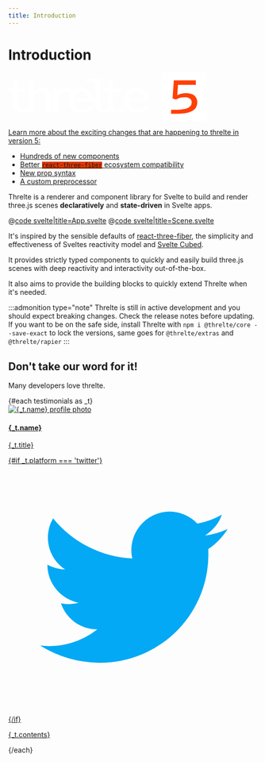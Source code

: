 ```yaml
---
title: Introduction
---
```


<script lang="ts">
import Example from '$examples/introduction/App.svelte'

type Testimonial = {
  platform: 'twitter'; // Each platform would has its own style, currently only Twitter is supported
  image: string; // Author image
  name: string; // Author name
  title: string; // Author title
  link: string; // Source URL
  contents: string; // The testimonial itself
}
const testimonials: Testimonial[] = [
  {
    platform: 'twitter',
    image: 'https://avatars.githubusercontent.com/u/1162160?v=4',
    name: 'Rich Harris',
    title: "Creator of Svelte.",
    link: 'https://twitter.com/Rich_Harris/status/1599090054382596097',
    contents: "indeed — threlte is where it's at. i should get round to updating the svelte cubed repo/site to make that clearer",
  },
  {
    platform: 'twitter',
    image: 'https://www.shiyunlu.com/assets/head-shot-2020.8496dae1_iHYyX.png',
    name: 'Shiyun 诗韵',
    title: "Globalist, learner, software engineer",
    link: 'https://twitter.com/lu_shiyun/status/1598002293114540032',
    contents: `My first try at writing shaders in #threejs .. used the FBO particles technique to explore Chinese characters that have "女" (woman) as a component in them.. OMG it's so challenging! The new @threlte, made it easier though 🤓`,
  },
  {
    platform: 'twitter',
    image: 'https://www.higsch.com/img/me_coding.jpg',
    name: 'Matthias Stahl 🇪🇺',
    title: "I am a designer creating knowledge through data visualization.",
    link: 'https://twitter.com/h_i_g_s_c_h',
    contents: "🧑‍💻 First experiments using threlte for Svelte. After I didn't succeed using svelte-cubed, threlte seems to be a rather well-documented and good working declarative THREE library for Svelte. Many thanks to @a_warnes and @Reyfenberg!",
  },
  {
    platform: 'twitter',
    image: 'https://avatars.githubusercontent.com/u/1162160?v=4',
    name: 'Rich Harris',
    title: "Creator of Svelte.",
    link: 'https://twitter.com/Rich_Harris/status/1580663361993248769',
    contents: "give threlte.xyz a whirl. not as mature as the r3f ecosystem, but already pretty capable",
  },
  {
    platform: 'twitter',
    image: 'https://avatars.githubusercontent.com/u/57304890?v=4',
    name: 'shiva',
    title: "Computer Science + Art student @Carnegie Mellon",
    link: 'https://twitter.com/shiva_peri/status/1541627317147009025',
    contents: "threlte, which combines threejs and svelte, is easily one of my new favorite libraries",
  },
  {
    platform: 'twitter',
    image: 'https://www.a3k.me/favicon/apple-touch-icon.png?v=2.2.0',
    name: 'Amr',
    title: "Freelancer web developer",
    link: 'https://twitter.com/amr3k_/status/1580799004694089728',
    contents: "I built 3 webGL apps using threlte and it's amazing <3",
  },
  {
    platform: 'twitter',
    image: 'https://avatars.githubusercontent.com/u/3778969?v=4',
    name: 'Vatroslav Vrbanić',
    title: "Creator of svelthree and svelte-accmod",
    link: 'https://twitter.com/vatro_vrbanic/status/1556947920171286528',
    contents: "I'm impressed by all the features of threlte.xyz, it's well polished / feels complete. Still, svelthree is different in many ways, and I think it's good to have alternatives. After 1.0.0-next.1, I'll have to dive deeper into threlte and compare/test it extensively.",
  }
];
</script>

# Introduction

<a id="v5-intro" href="/core-transition" style="border-bottom-width: 0;" class="font-normal bg-brand text-white p-4 pb-8 my-0 rounded-md shadow-lg flex flex-col">

<svg style="max-width: 400px; margin: 0 auto;" class="px-8 w-full" id="Ebene_1" xmlns="http://www.w3.org/2000/svg" viewBox="0 0 1291.45 315.46"><defs><style>.cls-1{fill:#fff;}.cls-2{fill:#ff3f04;}</style></defs><g><path class="cls-1" d="M218.74,99.32c-21.36,0-38.93,7.23-55.12,23.43V35.24h-32.38V223.02c-13.35,9.15-25.12,13.42-37.55,13.42-21.36,0-32.38-12.06-32.38-34.8V126.19h54.16v-23.43H61.31V43.16L28.92,61.08v41.69H0v23.43H28.92v77.52c0,35.14,20.67,56.15,60.98,56.15,15.12,0,28.52-3.06,41.34-9.58v6.13h32.38v-109.21c15.16-16.88,29.97-24.46,47.89-24.46,22.74,0,33.42,11.37,33.42,35.14v98.53h32.38v-100.94c0-36.17-20.67-56.16-58.57-56.16Z"/><path class="cls-1" d="M475.66,99.32c-18.87,0-35.72,5.24-49.26,14.38-11.38-10.05-24.8-14.38-42.37-14.38-24.8,0-43.75,8.61-59.6,28.25-.69-8.61-2.07-16.88-3.79-24.8h-31.69c2.41,9.99,3.44,21.36,3.44,36.52v117.13h32.38v-101.29c14.81-22.39,30.66-32.38,50.3-32.38,12.62,0,22.09,3.35,30.72,11.49-8.62,12.76-13.5,28.37-13.5,45.7,0,47.89,35.83,79.93,89.23,79.93,25.84,0,48.23-7.24,68.9-22.39l-12.75-19.29c-16.88,12.75-34.79,18.6-55.12,18.6-33.76,0-54.09-17.91-57.19-49.61h128.16c.69-3.1,1.03-7.24,1.03-11.71,0-44.44-33.07-76.14-78.89-76.14Zm-49.61,66.83c4.13-27.22,21.7-44.1,48.58-44.1s44.1,16.88,47.54,44.1h-96.12Z"/><path class="cls-1" d="M712.33,236.43c-21.36,0-32.38-12.06-32.38-34.8V126.19h54.16v-23.43h-54.16V43.16l-32.38,17.91v41.69h-28.92v23.43h28.92v77.52c0,10.44,1.84,19.62,5.46,27.38-7.94,3.62-15.46,5.35-23.37,5.35-21.36,0-32.04-12.06-32.04-34.8V35.24h-95.77v23.43h63.39V203.71c0,35.14,20.33,56.15,60.63,56.15,15.76,0,29.45-3.13,42.83-10.3,9.88,6.7,23.18,10.3,39.85,10.3,20.33,0,37.55-5.51,54.43-17.57l-12.06-19.98c-13.78,9.65-25.84,14.13-38.59,14.13Z"/><path class="cls-1" d="M912.83,175.45c0-44.44-33.07-76.14-78.89-76.14-48.23,0-83.37,34.11-83.37,80.62s35.83,79.93,89.23,79.93c25.84,0,48.23-7.24,68.9-22.39l-12.75-19.29c-16.88,12.75-34.8,18.6-55.12,18.6-33.76,0-54.09-17.91-57.19-49.61h128.16c.69-3.1,1.03-7.24,1.03-11.71Zm-128.5-9.3c4.13-27.22,21.7-44.1,48.58-44.1s44.1,16.88,47.54,44.1h-96.12Z"/></g><rect class="cls-1" x="998.42" width="293.02" height="315.46"/><path class="cls-2" d="M1230.05,191.93c0,51.3-43.7,74.48-139.08,74.48h-31.16v-25.84h26.98c74.48,0,106.78-14.44,106.78-48.26,0-22.04-15.58-33.44-45.98-33.44-19.76,0-37.24,4.56-57,14.82l-21.28-7.6,8.36-117.04h143.26v29.64h-116.28l-4.56,67.26c17.48-8.74,36.1-13.3,56.24-13.3,47.5,0,73.72,21.28,73.72,59.28Z"/></svg>

<p class="!my-0 !py-0">Learn more about the exciting changes that are happening to threlte in version 5:</p>
<ul class="!pb-0 !mb-0">
<li>
Hundreds of new components
</li>
<li>
Better <code style="background-color: #DE3700">react-three-fiber</code> ecosystem compatibility
</li>
<li>
New prop syntax
</li>
<li>
A custom preprocessor
</li>
</ul>
</a>

Threlte is a renderer and component library for Svelte to build and render three.js scenes **declaratively** and **state-driven** in Svelte apps.

<ExampleWrapper playgroundHref="/introduction">
<Example />

<div slot="code">

@[code svelte|title=App.svelte](../examples/introduction/App.svelte)
@[code svelte|title=Scene.svelte](../examples/introduction/Scene.svelte)

</div>
</ExampleWrapper>

It's inspired by the sensible defaults of [react-three-fiber](https://github.com/pmndrs/react-three-fiber), the simplicity and effectiveness of Sveltes reactivity model and [Svelte Cubed](https://github.com/Rich-Harris/svelte-cubed).

It provides strictly typed components to quickly and easily build three.js scenes with deep reactivity and interactivity out-of-the-box.

It also aims to provide the building blocks to quickly extend Threlte when it's needed.

:::admonition type="note"
Threlte is still in active development and you should expect breaking changes. Check the release notes before updating. If you want to be on the safe side, install Threlte with `npm i @threlte/core --save-exact` to lock the versions, same goes for `@threlte/extras` and `@threlte/rapier`
:::

## Don't take our word for it!

Many developers love threlte.

<div class="flex flex-col md:flex-row md:flex-wrap gap-3">
  {#each testimonials as _t}
    <a href={_t.link} rel="external" class="w-full md:max-w-sm rounded-md px-4 border-none bg-gray-50 duration-200 shadow-xl hover:shadow-2xl">
      <div class="w-full flex gap-6">
        <img src={_t.image} alt="{_t.name} profile photo" class="rounded-full w-16 h-16 object-cover" />
        <div class="grow">
          <h4 class="">{_t.name}</h4>
          <p class="text-sm font-normal text-gray-400">{_t.title}</p>
        </div>
        {#if _t.platform === 'twitter'}
          <svg class="w-12 h-12 self-center" xmlns="http://www.w3.org/2000/svg" viewBox="0 0 48 48"><path fill="#03A9F4" d="M42 12.4a15 15 0 0 1-4.2 1.2c1.5-1 2.7-2.4 3.2-4-1.4.8-3 1.4-4.7 1.7A7.4 7.4 0 0 0 31 9a7.4 7.4 0 0 0-7.2 9 21 21 0 0 1-15.2-7.7 7.3 7.3 0 0 0 2.3 9.8c-1.2 0-2.4-.4-3.4-.9 0 3.6 2.6 6.6 6 7.3a7.3 7.3 0 0 1-3.4.1c1 2.9 3.7 5 7 5a15 15 0 0 1-11 3.1A22 22 0 0 0 17.4 38a20.8 20.8 0 0 0 21-21.8c1.5-1 2.7-2.3 3.7-3.8"/></svg>
        {/if}
      </div>
      <p class="mt-0 font-normal text-base text-gray-600">{_t.contents}</p>
    </a>
  {/each}
</div>
